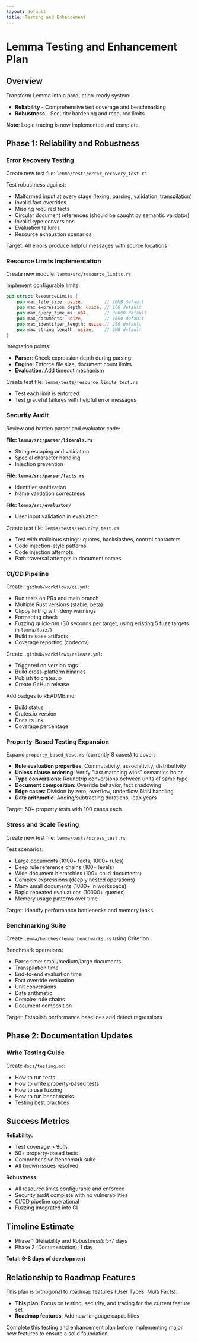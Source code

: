 ```yaml
---
layout: default
title: Testing and Enhancement
---
```


# Lemma Testing and Enhancement Plan

## Overview

Transform Lemma into a production-ready system:

- **Reliability** - Comprehensive test coverage and benchmarking
- **Robustness** - Security hardening and resource limits

**Note**: Logic tracing is now implemented and complete.

## Phase 1: Reliability and Robustness

### Error Recovery Testing

Create new test file: `lemma/tests/error_recovery_test.rs`

Test robustness against:

- Malformed input at every stage (lexing, parsing, validation, transpilation)
- Invalid fact overrides
- Missing required facts
- Circular document references (should be caught by semantic validator)
- Invalid type conversions
- Evaluation failures
- Resource exhaustion scenarios

Target: All errors produce helpful messages with source locations

### Resource Limits Implementation

Create new module: `lemma/src/resource_limits.rs`

Implement configurable limits:

```rust
pub struct ResourceLimits {
    pub max_file_size: usize,        // 10MB default
    pub max_expression_depth: usize, // 100 default
    pub max_query_time_ms: u64,      // 30000 default
    pub max_documents: usize,        // 1000 default
    pub max_identifier_length: usize,// 256 default
    pub max_string_length: usize,    // 1MB default
}
```

Integration points:

- **Parser**: Check expression depth during parsing
- **Engine**: Enforce file size, document count limits
- **Evaluation**: Add timeout mechanism

Create test file: `lemma/tests/resource_limits_test.rs`

- Test each limit is enforced
- Test graceful failures with helpful error messages


### Security Audit

Review and harden parser and evaluator code:

**File: `lemma/src/parser/literals.rs`**

- String escaping and validation
- Special character handling
- Injection prevention

**File: `lemma/src/parser/facts.rs`**

- Identifier sanitization
- Name validation correctness

**File: `lemma/src/evaluator/`**

- User input validation in evaluation

Create test file: `lemma/tests/security_test.rs`

- Test with malicious strings: quotes, backslashes, control characters
- Code injection-style patterns
- Code injection attempts
- Path traversal attempts in document names

### CI/CD Pipeline

Create `.github/workflows/ci.yml`:

- Run tests on PRs and main branch
- Multiple Rust versions (stable, beta)
- Clippy linting with deny warnings
- Formatting check
- Fuzzing quick-run (30 seconds per target, using existing 5 fuzz targets in `lemma/fuzz/`)
- Build release artifacts
- Coverage reporting (codecov)

Create `.github/workflows/release.yml`:

- Triggered on version tags
- Build cross-platform binaries
- Publish to crates.io
- Create GitHub release

Add badges to README.md:

- Build status
- Crates.io version
- Docs.rs link
- Coverage percentage

### Property-Based Testing Expansion

Expand `property_based_test.rs` (currently 8 cases) to cover:

- **Rule evaluation properties**: Commutativity, associativity, distributivity
- **Unless clause ordering**: Verify "last matching wins" semantics holds
- **Type conversions**: Roundtrip conversions between units of same type
- **Document composition**: Override behavior, fact shadowing
- **Edge cases**: Division by zero, overflow, underflow, NaN handling
- **Date arithmetic**: Adding/subtracting durations, leap years

Target: 50+ property tests with 100 cases each

### Stress and Scale Testing

Create new test file: `lemma/tests/stress_test.rs`

Test scenarios:

- Large documents (1000+ facts, 1000+ rules)
- Deep rule reference chains (100+ levels)
- Wide document hierarchies (100+ child documents)
- Complex expressions (deeply nested operations)
- Many small documents (1000+ in workspace)
- Rapid repeated evaluations (10000+ queries)
- Memory usage patterns over time

Target: Identify performance bottlenecks and memory leaks

### Benchmarking Suite

Create `lemma/benches/lemma_benchmarks.rs` using Criterion

Benchmark operations:

- Parse time: small/medium/large documents
- Transpilation time
- End-to-end evaluation time
- Fact override evaluation
- Unit conversions
- Date arithmetic
- Complex rule chains
- Document composition

Target: Establish performance baselines and detect regressions

## Phase 2: Documentation Updates

### Write Testing Guide

Create `docs/testing.md`:

- How to run tests
- How to write property-based tests
- How to use fuzzing
- How to run benchmarks
- Testing best practices

## Success Metrics

**Reliability:**

- Test coverage > 90%
- 50+ property-based tests
- Comprehensive benchmark suite
- All known issues resolved

**Robustness:**

- All resource limits configurable and enforced
- Security audit complete with no vulnerabilities
- CI/CD pipeline operational
- Fuzzing integrated into CI

## Timeline Estimate

- Phase 1 (Reliability and Robustness): 5-7 days
- Phase 2 (Documentation): 1 day

**Total: 6-8 days of development**

## Relationship to Roadmap Features

This plan is orthogonal to roadmap features (User Types, Multi Facts):

- **This plan**: Focus on testing, security, and tracing for the current feature set
- **Roadmap features**: Add new language capabilities

Complete this testing and enhancement plan before implementing major new features to ensure a solid foundation.

